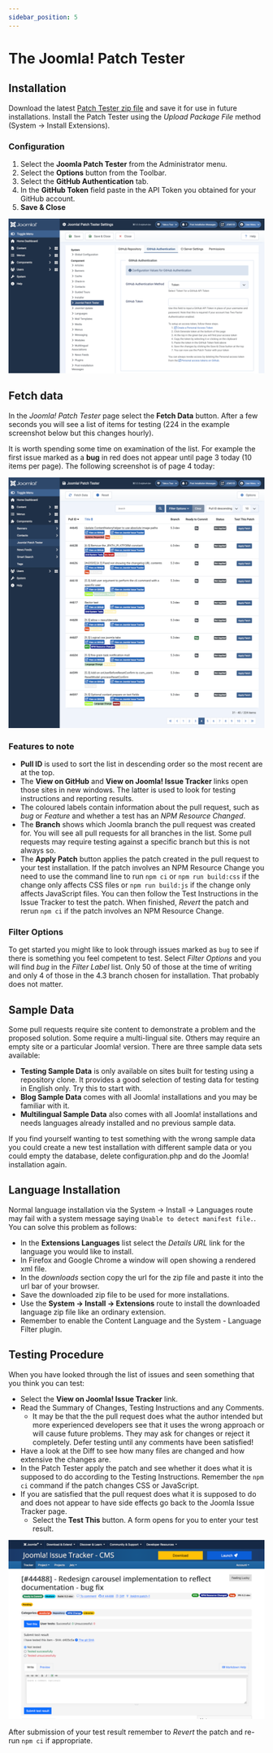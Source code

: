 ```yaml
---
sidebar_position: 5
---
```


The Joomla! Patch Tester
========================

## Installation

Download the latest [Patch Tester zip file](https://github.com/joomla-extensions/patchtester) and save it for use in future installations. Install the Patch Tester using the *Upload Package File* method (System -> Install Extensions).

### Configuration

1. Select the **Joomla Patch Tester** from the Administrator menu.
2. Select the **Options** button from the Toolbar.
3. Select the **GitHub Authentication** tab.
4. In the **GitHub Token** field paste in the API Token you obtained for your GitHub account.
5. **Save & Close**

![patch tester options for github authentication](_assets/patch-tester-settings-authentication.png)

## Fetch data

In the *Joomla! Patch Tester* page select the **Fetch Data** button. After a few seconds you will see a list of items for testing (224 in the example screenshot below but this changes hourly).

It is worth spending some time on examination of the list. For example the first issue marked as a **bug** in red does not appear until page 3 today (10 items per page). The following screenshot is of page 4 today:

![patch tester list of issues](_assets/patch-tester-list.png)

### Features to note

- **Pull ID** is used to sort the list in descending order so the most recent are at the top.
- The **View on GitHub** and **View on Joomla! Issue Tracker** links open those sites in new windows. The latter is used to look for testing instructions and reporting results.
- The coloured labels contain information about the pull request, such as *bug* or *Feature* and whether a test has an *NPM Resource Changed*.
- The **Branch** shows which Joomla branch the pull request was created for. You will see all pull requests for all branches in the list. Some pull requests may require testing against a specific branch but this is not always so.
- The **Apply Patch** button applies the patch created in the pull request to your test installation. If the patch involves an NPM Resource Change you need to use the command line to run `npm ci` or `npm run build:css` if the change only affects CSS files or `npm run build:js` if the change only affects JavaScript files. You can then follow the Test Instructions in the Issue Tracker to test the patch. When finished, *Revert* the patch and rerun `npm ci` if the patch involves an NPM Resource Change.

### Filter Options

To get started you might like to look through issues marked as `bug` to see if there is something you feel competent to test. Select *Filter Options* and you will find *bug* in the *Filter Label* list. Only 50 of those at the time of writing and only 4 of those in the 4.3 branch chosen for installation. That probably does not matter.

## Sample Data

Some pull requests require site content to demonstrate a problem and the proposed solution. Some require a multi-lingual site. Others may require an empty site or a particular Joomla! version. There are three sample data sets available:

- **Testing Sample Data** is only available on sites built for testing using a repository clone. It provides a good selection of testing data for testing in English only. Try this to start with.
- **Blog Sample Data** comes with all Joomla! installations and you may be familiar with it.
- **Multilingual Sample Data** also comes with all Joomla! installations and needs languages already installed and no previous sample data.

If you find yourself wanting to test something with the wrong sample data you could create a new test installation with different sample data or you could empty the database, delete configuration.php and do the Joomla! installation again.

## Language Installation

Normal language installation via the System -> Install -> Languages route may fail with a system message saying `Unable to detect manifest file.`. You can solve this problem as follows:

- In the **Extensions Languages** list select the *Details URL* link for the language you would like to install.
- In Firefox and Google Chrome a window will open showing a rendered xml file.
- In the *downloads* section copy the url for the zip file and paste it into the url bar of your browser.
- Save the downloaded zip file to be used for more installations.
- Use the **System -> Install -> Extensions** route to install the downloaded language zip file like an ordinary extension.
- Remember to enable the Content Language and the System - Language Filter plugin.

## Testing Procedure

When you have looked through the list of issues and seen something that you think you can test:

- Select the **View on Joomla! Issue Tracker** link.
- Read the Summary of Changes, Testing Instructions and any Comments.
    - It may be that the the pull request does what the author intended but more experienced developers see that it uses the wrong approach or will cause future problems. They may ask for changes or reject it completely. Defer testing until any comments have been satisfied!
- Have a look at the Diff to see how many files are changed and how extensive the changes are.
- In the Patch Tester apply the patch and see whether it does what it is supposed to do according to the Testing Instructions. Remember the `npm ci` command if the patch changes CSS or JavaScript.
- If you are satisfied that the pull request does what it is supposed to do and does not appear to have side effects go back to the Joomla Issue Tracker page.
    - Select the **Test This** button. A form opens for you to enter your test result.

![issue tracker test result form](_assets/issue-tracker-test-result.png)

After submission of your test result remember to *Revert* the patch and re-run `npm ci` if appropriate.
